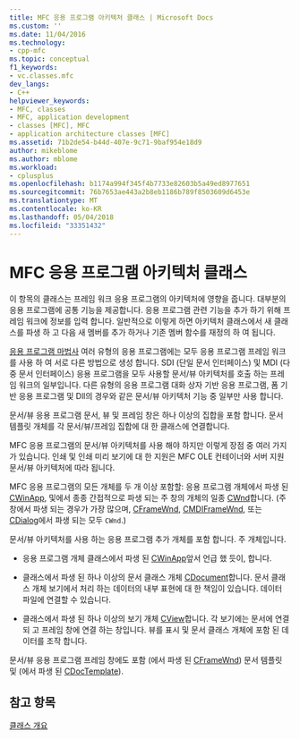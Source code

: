 ```yaml
---
title: MFC 응용 프로그램 아키텍처 클래스 | Microsoft Docs
ms.custom: ''
ms.date: 11/04/2016
ms.technology:
- cpp-mfc
ms.topic: conceptual
f1_keywords:
- vc.classes.mfc
dev_langs:
- C++
helpviewer_keywords:
- MFC, classes
- MFC, application development
- classes [MFC], MFC
- application architecture classes [MFC]
ms.assetid: 71b2de54-b44d-407e-9c71-9baf954e18d9
author: mikeblome
ms.author: mblome
ms.workload:
- cplusplus
ms.openlocfilehash: b1174a994f345f4b7733e82603b5a49ed8977651
ms.sourcegitcommit: 76b7653ae443a2b8eb1186b789f8503609d6453e
ms.translationtype: MT
ms.contentlocale: ko-KR
ms.lasthandoff: 05/04/2018
ms.locfileid: "33351432"
---
```

# <a name="mfc-application-architecture-classes"></a>MFC 응용 프로그램 아키텍처 클래스
이 항목의 클래스는 프레임 워크 응용 프로그램의 아키텍처에 영향을 줍니다. 대부분의 응용 프로그램에 공통 기능을 제공합니다. 응용 프로그램 관련 기능을 추가 하기 위해 프레임 워크에 정보를 입력 합니다. 일반적으로 이렇게 하면 아키텍처 클래스에서 새 클래스를 파생 하 고 다음 새 멤버를 추가 하거나 기존 멤버 함수를 재정의 하 여 됩니다.  
  
 [응용 프로그램 마법사](../mfc/reference/mfc-application-wizard.md) 여러 유형의 응용 프로그램에는 모두 응용 프로그램 프레임 워크를 사용 하 여 서로 다른 방법으로 생성 합니다. SDI (단일 문서 인터페이스) 및 MDI (다중 문서 인터페이스) 응용 프로그램을 모두 사용할 문서/뷰 아키텍처를 호출 하는 프레임 워크의 일부입니다. 다른 유형의 응용 프로그램 대화 상자 기반 응용 프로그램, 폼 기반 응용 프로그램 및 Dll의 경우와 같은 문서/뷰 아키텍처 기능 중 일부만 사용 합니다.  
  
 문서/뷰 응용 프로그램 문서, 뷰 및 프레임 창은 하나 이상의 집합을 포함 합니다. 문서 템플릿 개체를 각 문서/뷰/프레임 집합에 대 한 클래스에 연결합니다.  
  
 MFC 응용 프로그램의 문서/뷰 아키텍처를 사용 해야 하지만 이렇게 장점 중 여러 가지가 있습니다. 인쇄 및 인쇄 미리 보기에 대 한 지원은 MFC OLE 컨테이너와 서버 지원 문서/뷰 아키텍처에 따라 됩니다.  
  
 MFC 응용 프로그램의 모든 개체를 두 개 이상 포함할: 응용 프로그램 개체에서 파생 된 [CWinApp](../mfc/reference/cwinapp-class.md), 및에서 종종 간접적으로 파생 되는 주 창의 개체의 일종 [CWnd](../mfc/reference/cwnd-class.md)합니다. (주 창에서 파생 되는 경우가 가장 많으며, [CFrameWnd](../mfc/reference/cframewnd-class.md), [CMDIFrameWnd](../mfc/reference/cmdiframewnd-class.md), 또는 [CDialog](../mfc/reference/cdialog-class.md)에서 파생 되는 모두 `CWnd`.)  
  
 문서/뷰 아키텍처를 사용 하는 응용 프로그램 추가 개체를 포함 합니다. 주 개체입니다.  
  
-   응용 프로그램 개체 클래스에서 파생 된 [CWinApp](../mfc/reference/cwinapp-class.md)앞서 언급 했 듯이, 합니다.  
  
-   클래스에서 파생 된 하나 이상의 문서 클래스 개체 [CDocument](../mfc/reference/cdocument-class.md)합니다. 문서 클래스 개체 보기에서 처리 하는 데이터의 내부 표현에 대 한 책임이 있습니다. 데이터 파일에 연결할 수 있습니다.  
  
-   클래스에서 파생 된 하나 이상의 보기 개체 [CView](../mfc/reference/cview-class.md)합니다. 각 보기에는 문서에 연결 되 고 프레임 창에 연결 하는 창입니다. 뷰를 표시 및 문서 클래스 개체에 포함 된 데이터를 조작 합니다.  
  
 문서/뷰 응용 프로그램 프레임 창에도 포함 (에서 파생 된 [CFrameWnd](../mfc/reference/cframewnd-class.md)) 문서 템플릿 및 (에서 파생 된 [CDocTemplate](../mfc/reference/cdoctemplate-class.md)).  
  
## <a name="see-also"></a>참고 항목  
 [클래스 개요](../mfc/class-library-overview.md)

